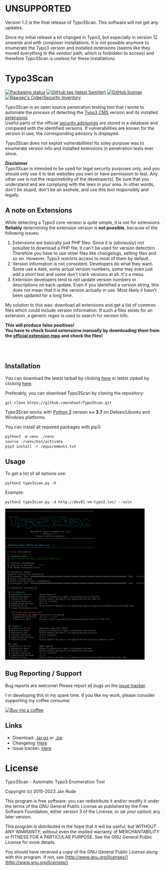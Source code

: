 # UNSUPPORTED
Version 1.2 is the final release of Typo3Scan. This software will not get any updates.

Since my initial release a lot changed in Typo3, but especially in version 12 onwards and with composer installations.
It is not possible anymore to enumerate the Typo3 version and installed extensions (seems like they moved everything to the *vendor/* path, which is forbidden to access) and therefore Typo3Scan is useless for these installations.


# Typo3Scan

[![Packaging status](https://repology.org/badge/vertical-allrepos/typo3scan.svg)](https://repology.org/project/typo3scan/versions)
[![GitHub tag (latest SemVer)](https://img.shields.io/github/v/tag/whoot/Typo3Scan)](https://github.com/whoot/Typo3Scan/tags)
[![GitHub license](https://img.shields.io/github/license/whoot/Typo3Scan)](https://github.com/whoot/Typo3Scan/blob/master/LICENSE.txt)
[![Rawsec's CyberSecurity Inventory](https://inventory.raw.pm/img/badges/Rawsec-inventoried-FF5050_flat.svg)](https://inventory.raw.pm/tools.html#Typo3Scan)

Typo3Scan is an open source penetration testing tool that I wrote to automate the process of detecting the [Typo3 CMS](https://typo3.org) version and its installed [extensions](https://extensions.typo3.org/).\
Useful parts of the official [security advisories](https://typo3.org/help/security-advisories) are stored in a database and compared with the identified versions. If vulnerabilities are known for the version in use, the corresponding advisory is displayed.

Typo3Scan does not exploit vulnerabilities! Its soley purpose was to enumerate version info and installed extensions in penetration tests ever since.

**Disclaimer**\
Typo3Scan is intended to be used for legal security purposes only, and you should only use it to test websites you own or have permission to test. Any other use is not the responsibility of the developer(s). Be sure that you understand and are complying with the laws in your area. In other words, don't be stupid, don't be an asshole, and use this tool responsibly and legally.

## A note on Extensions

While detecting a Typo3 core version is quite simple, it is not for extensions.\
**Reliably** determining the extension version is **not possible**, because of the following issues:

1. Extensions are basically just PHP files. Since it is (obviously) not possible to download a PHP file, it can't be used for version detection. Therefore you have to use other files like changelogs, setting files and so on. However, Typo3 restricts access to most of them by default.
2. Version information is not consistent. Developers do what they want. Some use a date, some actual version numbers, some may even just add a short text and some don't track versions at all. It's a mess.
3. Extension developers tend to not update version numbers or descriptions on each update. Even if you identified a version string, this does not mean that it is the version actually in use. Most likely it hasn't been updated for a long time.

My solution to this was: download all extensions and get a list of common files which _could_ include version information. If such a files exists for an extension, a generic regex is used to search for version info.

**This will produce false positives!\
You have to check found extensions manually by downloading them from the [official extension repo](https://extensions.typo3.org/) and check the files!**

</br></br>
## Installation

You can download the latest tarball by clicking [here](https://github.com/whoot/Typo3Scan/tarball/master) or latest zipball by clicking  [here](https://github.com/whoot/Typo3Scan/zipball/master).

Preferably, you can download Typo3Scan by cloning the repository:

    git clone https://github.com/whoot/Typo3Scan.git

Typo3Scan works with [Python 3](http://www.python.org/download/) version **>= 3.7** on Debian/Ubuntu and Windows platforms.

You can install all required packages with pip3:

	python3 -m venv ./venv
	source ./venv/bin/activate
	pip3 install -r requirements.txt

## Usage

To get a list of all options use:

    python3 typo3scan.py -h

Example:

    python3 typo3scan.py -d http://dev01.vm-typo3.loc/ --vuln

<img src="./doc/Typo3Scan.png" width="450">


## Bug Reporting / Support

Bug reports are welcome! Please report all bugs on the [issue tracker](https://github.com/whoot/Typo3Scan/issues).

I´m developing this in my spare time. If you like my work, please consider supporting my coffee consume:

[![Buy me a coffee](https://www.buymeacoffee.com/assets/img/custom_images/orange_img.png)](https://www.buymeacoffee.com/whoot)


## Links

* Download: [.tar.gz](https://github.com/whoot/Typo3Scan/tarball/master) or [.zip](https://github.com/whoot/Typo3Scan/archive/master.zip)
* Changelog: [Here](https://github.com/whoot/Typo3Scan/blob/master/doc/CHANGELOG.md)
* Issue tracker: [Here](https://github.com/whoot/Typo3Scan/issues)


# License

Typo3Scan - Automatic Typo3 Enumeration Tool

Copyright (c) 2015-2023 Jan Rude

This program is free software: you can redistribute it and/or modify
it under the terms of the GNU General Public License as published by
the Free Software Foundation, either version 3 of the License, or
(at your option) any later version.

This program is distributed in the hope that it will be useful,
but WITHOUT ANY WARRANTY; without even the implied warranty of
MERCHANTABILITY or FITNESS FOR A PARTICULAR PURPOSE.  See the
GNU General Public License for more details.

You should have received a copy of the GNU General Public License
along with this program. If not, see [http://www.gnu.org/licenses/](http://www.gnu.org/licenses/)
